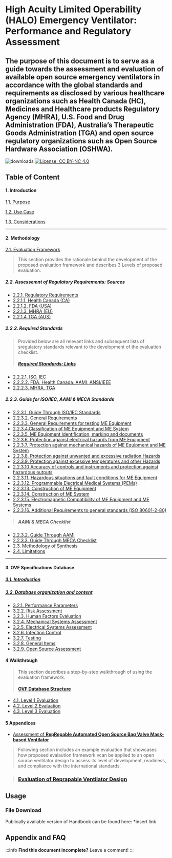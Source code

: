 
High Acuity Limited Operability (HALO) Emergency Ventilator: Performance and Regulatory Assessment 
===
## The purpose of this document is to serve as a guide towards the assessment and evaluation of available open source emergency ventilators in accordance with the global standards and requirements as disclosed by various healthcare organizations such as Health Canada (HC), Medicines and Healthcare products Regulatory Agency (MHRA), U.S. Food and Drug Administration (FDA), Australia’s Therapeutic Goods Administration (TGA) and open source regulatory organizations such as Open Source Hardware Association (OSHWA).


![downloads](https://img.shields.io/github/downloads/atom/atom/total.svg)
[![License: CC BY-NC 4.0](https://licensebuttons.net/l/by-nc/4.0/80x15.png)](https://creativecommons.org/licenses/by-nc/4.0/)


## Table of Content

#### 1. Introduction	
[1.1. Purpose](Introduction/Purpose.md)

[1.2. Use Case](Introduction/Use_Case.md)	

[1.3. Considerations](Introduction/Considerations.md)


---

#### 2. Methodology	
[2.1. Evaluation Framework ](Methodology/Evaluation_Framework.md)

>This section provides the rationale behind the development of the proposed evaluation framework and describes 3 Levels of proposed evaluation. 
  
##### 2.2. Assessemnt of Regulatory Requirements: Sources
- [2.2.1. Regulatory Requirements](Methodology/Regulatory_Requirements.md)
- [2.2.1.1. Health Canada (CA)](Methodology/Health_Canada.md)
- [2.2.1.2. FDA (USA)](Methodology/FDA.md)
- [2.2.1.3. MHRA (EU)](Methodology/MHRA.md)
- [2.2.1.4 TGA (AUS)](Methodology/TGA.md)

##### 2.2.2. Required Standards

> Provided below are all relevant links and subsequent lists of sregulatory standards relevant to the development of the evaluation checklist.
> ##### [Required Standards: Links](Methodology/Required_Standards_Links.md)
- [2.2.2.1. ISO, IEC](https://hackmd.io/atEcsPLGQVe80LKgJFe6Rg?both)
- [2.2.2.2. FDA, Health Canada, AAMI, ANSI/IEEE](https://hackmd.io/-1L_92VjTnWtiQLY-tCmiQ?both)
- [2.2.2.3. MHRA, TGA](https://hackmd.io/QuG4YeKcSie8bx3IA1liCQ?both)

##### 2.2.3. Guide for ISO/IEC, AAMI & MECA Standards
- [2.2.3.1. Guide Through ISO/IEC Standards](https://hackmd.io/QELW5VbdTeSDT-mM-gg3sg?both)
- [2.2.3.2. General Requirements](https://hackmd.io/8Cp7T4dWQje4XVrLGzLECw?both)
- [2.2.3.3. General Requirements for testing ME Equipment](https://hackmd.io/a0Lt-coZSFqFg0ELCMI5TA?both)
- [2.2.3.4.Classification of ME Equipment and ME System](https://hackmd.io/_vTatC4AR9eXJrd98JMIcA?both)
- [2.2.3.5. ME Equipment Identification, marking and documents](https://hackmd.io/Ray_jZhxQte1FDhKzCd02Q?both)
- [2.2.3.6. Protection against electrical hazards from ME Equipment](https://hackmd.io/8k-Ly63_SvGD148_q7pnDA?both)
- [2.2.3.7. Protection against mechanical hazards of ME Equipment and ME System](https://hackmd.io/BzkwMUwKRu2SZmJxZ3Xe6Q?both)
- [2.2.3.8. Protection against unwanted and excessive radiation Hazards	](https://hackmd.io/0BnhnZNuT_2a8cbQd6a91w?both)
- [2.2.3.9. Protection against excessive temperatures and other Hazards	](https://hackmd.io/uLqPLCdoQLuOOJOtJVwumA?both)
- [2.2.3.10 Accuracy of controls and instruments and protection against hazardous outputs	](https://hackmd.io/MxArsE71Rx-MBIh2LbtrqQ?both)
- [2.2.3.11. Hazardous situations and fault conditions for ME Equipment](https://hackmd.io/HTIwlW3KS8Cvbec82YPevQ?both)	
- [2.2.3.12. Programmable Electrical Medical Systems (PEMs)](https://hackmd.io/bU1ZHOwUTKKYJ_iRjWyC7Q?both)	
- [2.2.3.13. Construction of ME Equipment	](https://hackmd.io/1Qr2ccPmRpaHLShRTz9xgw?both)
- [2.2.3.14. Construction of ME System](https://hackmd.io/WD9DwdAtRViZ1Y2YuBybkA?both)
- [2.2.3.15. Electromagnetic Compatibility of ME Equipment and ME Systems](https://hackmd.io/H1I5k6RmTteBWuiwmH2Bzg?both)	
- [2.2.3.16. Additional Requirements to general standards (ISO 80601-2-80)](https://hackmd.io/ndbVwIr5RDa0JJXl5GHt_A?both)

> ##### AAMI & MECA Checklist
- [2.2.3.2. Guide Through AAMI](https://hackmd.io/RI94hY4pQWmrx7danaPAOA?both)
- [2.2.3.3. Guide Through MECA Checklist](https://hackmd.io/FB4fxOd1TJiSmmFXvukOBA?both)
- [2.3. Methodology of Synthesis	](https://hackmd.io/0PvHueU7TNeAhbs1OpDhQA?both)
- [2.4.  Limitations](https://hackmd.io/jqfZoly0THi_s7jcVMAwTg?both)	

---



#### 3.  OVF Specifications Database
##### [3.1.  Introduction ](https://hackmd.io/I4Iakq84RSuN3u6gznZPxg?both)		
##### [3.2. Database organization and content](https://hackmd.io/WdB4Uit-RmekGK3lbVyBAQ?both)
- [3.2.1. Performance Parameters	](https://hackmd.io/ZCIi4ZDfTuSuPvHGb7aDgw?both)
- [3.2.2. Risk Assessment](https://hackmd.io/I_Ga1kjfTz6vLSFQu0sFww?both)	
- [3.2.3. Human Factors Evaluation](https://hackmd.io/2i64ZZHwRXK1w7YLzn4Jsw?both)	
- [3.2.4. Mechanical Systems Assessment](https://hackmd.io/RVIyDQweRU2ZQICMaHh9Sw?both)
- [3.2.5. Electrical Systems Assessment](https://hackmd.io/9XONKiWKSP6Z0qoYR9lTbw?both) 
- [3.2.6. Infection Control](https://hackmd.io/6G72Ay5UQIOL3m89kqcf8A?both) 
- [3.2.7. Testing](https://hackmd.io/Ck55g0NMShyQ4qs2y-X6gA?both) 
- [3.2.8. General Items](https://hackmd.io/LO3vCGcFTECcKRiSz7Ic3w?both) 
- [3.2.9. Open Source Assessment](https://hackmd.io/zTqCdas2TRiuAU2Pq27q7A?both) 

#### 4 Walkthrough
> This section describes a step-by-step walkthrough of using the evaluation framework.
> #### [OVF Database Structure](https://hackmd.io/rVuMZwrjRyuTSJY652o3Dw?both)
- [4.1. Level 1 Evaluation](/mBOmSmCFQGOpj55bQqmTHA)
- [4.2. Level 2 Evaluation](/7d1yk-6UR5yIUlGZACV7fQ)
- [4.3. Level 3 Evaluation](/naIgEDJLQw242PvJ36nKYA)

#### 5 Appendices 

- [Assessment of **RepRepable Automated Open Source Bag Valve Mask-based Ventilator**](https://hackmd.io/B7lCqHVFTjyyT7X4T4BOHg?both)
> Following section includes an example evaluation that showcases how proposed evalaution framework vcan be applied to an open source ventilator design to assess its level of development, readiness, and compliance with the international standards.

> ### [**Evaluation of Reprapable Ventilator Design**](https://docs.google.com/spreadsheets/d/1Sm4jFiruWwtPTFmreUmV_ouC7RH_kJslhLav-8cOgDM/edit?usp=drive_web&ouid=110063970478845364701)





Usage
---


### File Download 

Publically available version of Handbook can be found here: *insert link


## Appendix and FAQ

:::info
**Find this document incomplete?** Leave a comment!
:::




